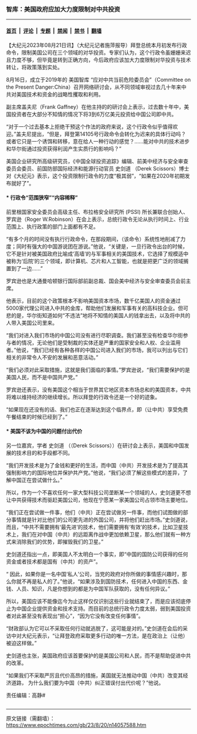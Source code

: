 ### 智库：美国政府应加大力度限制对中共投资

---

#### [首页](../../../..?n14057588) &nbsp;|&nbsp; [评论](../../../../../epoch-comment?n14057588) &nbsp;|&nbsp; [专题](../../../../../epoch-special?n14057588) &nbsp;|&nbsp; [禁闻](../../../../../epoch-news?n14057588) &nbsp;|&nbsp; [禁书](../../../../../books?n14057588) &nbsp;|&nbsp; [翻墙](https://github.com/gfw-breaker/nogfw/blob/master/README.md?n14057588)


<div class="post_content" id="artbody" itemprop="articleBody">
 <!-- article content begin -->
 <p>
  【大纪元2023年08月21日讯】（大纪元记者施萍报导）拜登总统本月初发布行政命令，限制美国公司在三个领域的对华投资。专家们认为，这个行政令虽姗姗来迟且力度不够，但毕竟是转到正确方向，今后政府应该加大力度限制对华投资与技术转让，将政策落到实处。
 </p>
 <p class="p1">
  8月16日，成立于2019年的
  <ok href="https://www.epochtimes.com/gb/tag/%E7%BE%8E%E5%9B%BD%E6%99%BA%E5%BA%93.html">
   美国智库
  </ok>
  “应对中共当前危险委员会”（Committee on the Present Danger:China）召开网络研讨会，从不同领域审视过去几十年来中共对美国技术和资金的战略性攫取和利用。
 </p>
 <p class="p1">
  副主席盖夫尼（Frank Gaffney）在他主持的的研讨会上表示，过去数十年中，美国投资者在大部分不知情的情况下将3到6万亿美元投资给中国公司即中共。
 </p>
 <p class="p1">
  “对于一个过去基本上拒绝干预这个作法的政府来说，这个行政令似乎值得欢迎。”盖夫尼提出，“但是，拜登第14105号行政命令会转化为迟来的具体行动吗？ 或者它只是一个诱饵和转移，意在给人一种行动的感觉？……能对中共的技术进步和华尔街通过投资获得利润产生实质行的影响吗？”
 </p>
 <p class="p1">
  美国企业研究所高级研究员，《中国全球投资追踪》编辑、前美中经济与安全审查委员会委员、前国防部国际经济和能源行动官员
  <ok href="https://www.epochtimes.com/gb/tag/%E5%8F%B2%E5%89%91%E9%81%93.html">
   史剑道
  </ok>
  （Derek Scissors）博士对《大纪元》表示，这个投资限制行政令的力度“极其弱”，“如果在2020年初期发布就好了”。
 </p>
 <h4 class="p1">
  <strong>
   * 行政令“范围狭窄”“内容稀释”
  </strong>
 </h4>
 <p class="p1">
  前里根国家安全委员会高级主任、布拉格安全研究所 (PSSI) 所长兼联合创始人、罗宾逊（Roger W.Robinson）在会上表示，总统行政令无论从执行时间上、行业范围上、执行政策的部门上面都有不足。
 </p>
 <p class="p1">
  “有多个月的时间没有执行行政命令，在那段期间，（该命令）系统性地削减了力度；同时有强大的中国游说团在游说。”他说，“关键是，一旦行政令出台的时候，它不是针对被美国政府比喻成‘高墙’的与军事相关的美国技术，它选择了规模适中被称为‘后院’的三个领域，即计算机、芯片和人工智能，也就是把更广泛的领域搁置到了一边……”
 </p>
 <p class="p1">
  罗宾逊也是大通曼哈顿银行国际部前副总裁、国会美中经济与安全审查委员会前主席。
 </p>
 <p class="p1">
  他表示，目前的这个政策根本不影响美国资本市场，数千亿美国人的资金通过5000家代理公司进入中共的金库，帮助他们发展和军事有关的高科技企业。但可悲的是，华尔街知道如何“不违法”地将不知情的美国人的钱拿出去，以及将中共的人带入美国公司里来。
 </p>
 <p class="p1">
  “我们对进入我们市场的中国公司没有进行尽职调查。我们甚至没有检查华尔街参与者的情况，无论他们是受制裁的实体还是严重的国家安全和人权、企业滥用者。”他说，“我们已经有各种各样的中国公司进入我们的市场，我可以列出与它们相关的非常令人不安的发展和恶意活动。”
 </p>
 <p class="p1">
  “我们必须对此采取措施，这就是我们面临的事情。”罗宾逊说，“我们需要保护的是美国人民，而不是中国共产党。”
 </p>
 <p class="p1">
  罗宾逊还表示，没有美国这个相当于世界其它地区资本市场总和的美国资本，中共将难以维持经济的继续增长。所以拜登的行政令还是一个好的迹象。
 </p>
 <p class="p1">
  “如果现在还没有的话、我们也正在逐渐达到这个临界点，即（让中共）享受免费午餐结束的时候已经到了。”
 </p>
 <h4 class="p1">
  * 美国不该为中国的问题付出代价
 </h4>
 <p class="p1">
  另一位嘉宾，学者
  <ok href="https://www.epochtimes.com/gb/tag/%E5%8F%B2%E5%89%91%E9%81%93.html">
   史剑道
  </ok>
  （（Derek Scissors））在研讨会上表示，美国和中国发展的技术目的和手段都不同。
 </p>
 <p class="p1">
  “我们开发技术是为了金钱和更好的生活，而中国（中共）开发技术是为了提高其强制影响力的国际地位并保护共产党。”他说，“我们必须了解这些模式的差异，了解中国正在尝试做什么。”
 </p>
 <p class="p1">
  所以，作为一个不喜欢任何一家大型科技公司垄断某一个领域的人，史剑道更不想让中共获得技术而驱赶美国公司，他现在宁愿某一家美国公司占领市场主要地位。
 </p>
 <p class="p1">
  “我们正在尝试做一件事，他们（中共）正在尝试做另一件事，而他们试图做的部分事情就是针对比他们的公司更先进的外国公司，并将他们赶出市场。”史剑道说，而且，“中共不需要拥有‘最先进’的技术，他们需要拥有‘有效’的技术，比如卫星技术上，我们在对中国（中共）的远距离作战中更加依赖卫星，那么他们就有一种方式来消除我们的优势，即摧毁我们的卫星。”
 </p>
 <p class="p1">
  史剑道还指出一点，即美国人不太明白一个事实，即“中国的国防公司获得的任何资金或者技术都是国有（中共）的资产”。
 </p>
 <p class="p1">
  “ 因此，如果你是一名中国‘私人’公司，当党的政府对你所做的事情感兴趣时，那么你就不再是私人的了。”他说，“如果涉及到国防技术，任何进入中国的东西、金钱、人员、知识，凡是你想到的都是为中国军队获取的，没有任何异议。”
 </p>
 <p class="p1">
  所以，美国应该不能像迄今为止这样仅仅识别这些行业就结束了，而是应该彻底停止为中国企业提供资金和技术支持。而目前的总统行政令力度太弱，弱到美国投资者对此甚至没有表现出“担心”，“因为它没有改变任何事情”。
 </p>
 <p class="p1">
  “财政部认为它可以不采取任何行动就逃脱了，这可能是对的。”史剑道在会后的采访中对大纪元表示，“让拜登政府采取更多行动的唯一方法，是在政治上（让他）被迫这样做。”
 </p>
 <p class="p1">
  史剑道也主张，美国政府应该首要保护的是美国公司和人民，而不是帮助促进中共的改革。
 </p>
 <p class="p1">
  “如果我们不采取严厉且代价高昂的措施，美国就无法推动中国（中共）改变其经济道路， 为什么我们要为中国（中共）纠正错误付出代价呢？”他说。
 </p>
 <p class="p1">
  责任编辑：高静#
 </p>
 <!-- article content end -->
 <div id="below_article_ad">
 </div>
</div>


<img src='http://gfw-breaker.win/epoch-news/pages/ncid1078159/n14057588.md' width='0px' height='0px'/>

---

原文链接（需翻墙）：https://www.epochtimes.com/gb/23/8/20/n14057588.htm